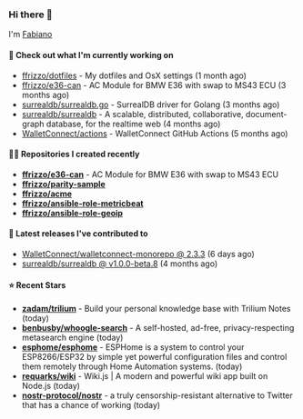 ### Hi there 👋

I'm [Fabiano](https://ffrizzo.com)

#### 👷 Check out what I'm currently working on


- [ffrizzo/dotfiles](https://github.com/ffrizzo/dotfiles) - My dotfiles and OsX settings (1 month ago)
- [ffrizzo/e36-can](https://github.com/ffrizzo/e36-can) - AC Module for BMW E36 with swap to MS43 ECU (3 months ago)
- [surrealdb/surrealdb.go](https://github.com/surrealdb/surrealdb.go) - SurrealDB driver for Golang (3 months ago)
- [surrealdb/surrealdb](https://github.com/surrealdb/surrealdb) - A scalable, distributed, collaborative, document-graph database, for the realtime web (4 months ago)
- [WalletConnect/actions](https://github.com/WalletConnect/actions) - WalletConnect GitHub Actions (5 months ago)

#### 👨‍💻 Repositories I created recently
- **[ffrizzo/e36-can](https://github.com/ffrizzo/e36-can)** - AC Module for BMW E36 with swap to MS43 ECU
- **[ffrizzo/parity-sample](https://github.com/ffrizzo/parity-sample)**
- **[ffrizzo/acme](https://github.com/ffrizzo/acme)**
- **[ffrizzo/ansible-role-metricbeat](https://github.com/ffrizzo/ansible-role-metricbeat)**
- **[ffrizzo/ansible-role-geoip](https://github.com/ffrizzo/ansible-role-geoip)**

#### 🚀 Latest releases I've contributed to


- [WalletConnect/walletconnect-monorepo @ 2.3.3](https://github.com/WalletConnect/walletconnect-monorepo/releases/tag/2.3.3) (6 days ago)
- [surrealdb/surrealdb @ v1.0.0-beta.8](https://github.com/surrealdb/surrealdb/releases/tag/v1.0.0-beta.8) (4 months ago)

#### ⭐ Recent Stars


- **[zadam/trilium](https://github.com/zadam/trilium)** - Build your personal knowledge base with Trilium Notes (today)
- **[benbusby/whoogle-search](https://github.com/benbusby/whoogle-search)** - A self-hosted, ad-free, privacy-respecting metasearch engine (today)
- **[esphome/esphome](https://github.com/esphome/esphome)** - ESPHome is a system to control your ESP8266/ESP32 by simple yet powerful configuration files and control them remotely through Home Automation systems. (today)
- **[requarks/wiki](https://github.com/requarks/wiki)** - Wiki.js | A modern and powerful wiki app built on Node.js (today)
- **[nostr-protocol/nostr](https://github.com/nostr-protocol/nostr)** - a truly censorship-resistant alternative to Twitter that has a chance of working (today)
